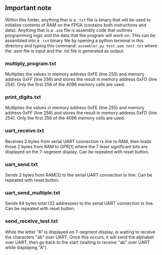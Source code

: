 ## Important note

Within this folder, anything that is a ```.txt``` file is binary that will be used to initialize contents of RAM on the FPGA (contains both instructions and data).
Anything that is a ```.asm``` file is assembly code that outlines programming logic and the data that the program will work on. This can be assembled into a ```.txt``` binary file by opening a python terminal in this directory and typing this command:
```assembler.py test.asm test.txt``` where the .asm file is input and the .txt file is generated as output.

### multiply_program.txt
Multiplies the values in memory address 0xFE (line 255) and memory address 0xFF (line 256) and stores the result in memory address 0xFD (line 254).
Only the first 256 of the 4096 memory cells are used.

### print_digits.txt
Multiplies the values in memory address 0xFE (line 255) and memory address 0xFF (line 256) and stores the result in memory address 0xFD (line 254).
Only the first 256 of the 4096 memory cells are used.

### uart_receive.txt
Receives 2 bytes from serial UART connection rx line to RAM, then loads those 2 bytes from RAM to GPR[1] where the 7 least significant bits are displayed on the 7-segment display. Can be repeated with reset button.

### uart_send.txt
Sends 2 bytes from RAM[3] to the serial UART connection tx line. Can be repeated with reset button.

### uart_send_multiple.txt
Sends 64 bytes total (32 addresses) to the serial UART connection tx line. Can be repeated with reset button.

### send_receive_test.txt
While the letter "A" is displayed on 7-segment display, is waiting to receive the characters "ab" over UART. Once this occurs, it will send the alphabet over UART, then go back to the start (waiting to receive "ab" over UART while displaying "A").
